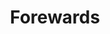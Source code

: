 ---
layout: project
title: Forewards
blurb: A short 4-track EP, and my first time writing a song with vocals.
year: 2023

id: forewards
category: music
tags: music EP

album: 3769947335
album-name: Forewards by TECHNOJESTER
album-link: "https://kimeraroyal.bandcamp.com/album/forewards"

links:
    - text: "Bandcamp"
      link: "https://kimeraroyal.bandcamp.com/album/forewards"
---